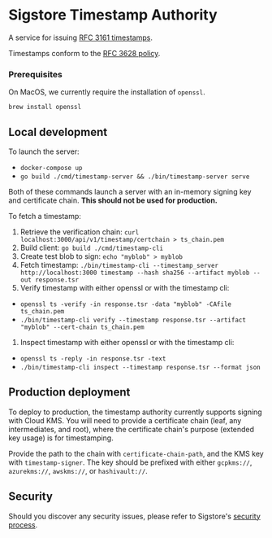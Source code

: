 # Sigstore Timestamp Authority

A service for issuing [RFC 3161 timestamps](https://datatracker.ietf.org/doc/html/rfc3161).

Timestamps conform to the [RFC 3628 policy](https://datatracker.ietf.org/doc/html/rfc3628).

### Prerequisites

On MacOS, we currently require the installation of `openssl`. 

```shell
brew install openssl
```

## Local development

To launch the server:
* `docker-compose up`
* `go build ./cmd/timestamp-server && ./bin/timestamp-server serve`

Both of these commands launch a server with an in-memory signing key and certificate chain. **This should not
be used for production.**

To fetch a timestamp:
1. Retrieve the verification chain: `curl localhost:3000/api/v1/timestamp/certchain > ts_chain.pem`
1. Build client: `go build ./cmd/timestamp-cli`
1. Create test blob to sign: `echo "myblob" > myblob`
1. Fetch timestamp: `./bin/timestamp-cli --timestamp_server http://localhost:3000 timestamp --hash sha256 --artifact myblob --out response.tsr`
1. Verify timestamp with either openssl or with the timestamp cli: 
  - `openssl ts -verify -in response.tsr -data "myblob" -CAfile ts_chain.pem`
  - `./bin/timestamp-cli verify --timestamp response.tsr --artifact "myblob" --cert-chain ts_chain.pem`
1. Inspect timestamp with either openssl or with the timestamp cli:
  - `openssl ts -reply -in response.tsr -text`
  - `./bin/timestamp-cli inspect --timestamp response.tsr --format json`

## Production deployment

To deploy to production, the timestamp authority currently supports signing with Cloud KMS. You will need to provide
a certificate chain (leaf, any intermediates, and root), where the certificate chain's purpose (extended key usage) is
for timestamping.

Provide the path to the chain with `certificate-chain-path`, and the KMS key with `timestamp-signer`. The key should be prefixed
with either `gcpkms://`, `azurekms://`, `awskms://`, or `hashivault://`.

## Security

Should you discover any security issues, please refer to Sigstore's [security
process](https://github.com/sigstore/.github/blob/main/SECURITY.md).
